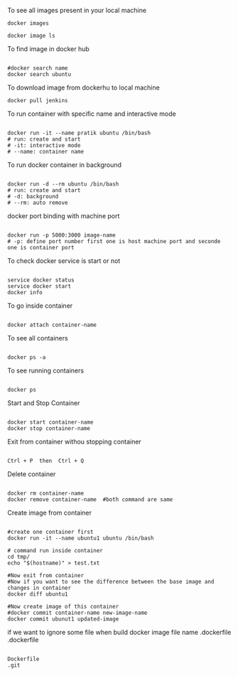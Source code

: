 To see all images present in your local machine
<pre><code>docker images</code></pre>
<pre><code>docker image ls</code></pre>

To find image in docker hub
<pre><code>
#docker search name
docker search ubuntu
</code></pre>

To download image from dockerhu to local machine
<pre><code>docker pull jenkins</code></pre>

To run container with specific name and interactive mode
<pre><code>
docker run -it --name pratik ubuntu /bin/bash
# run: create and start
# -it: interactive mode
# --name: container name
</code></pre>

To run docker container in background
<pre><code>
docker run -d --rm ubuntu /bin/bash
# run: create and start
# -d: background
# --rm: auto remove
</code></pre>

docker port binding with machine port
<pre><code>
docker run -p 5000:3000 image-name
# -p: define port number first one is host machine port and seconde one is container port
</code></pre>

To check docker service is start or not
<pre><code>
service docker status
service docker start
docker info
</code></pre>

To go inside container
<pre><code>
docker attach container-name
</code></pre>

To see all containers
<pre><code>
docker ps -a
</code></pre>

To see running containers
<pre><code>
docker ps
</code></pre>

Start and Stop Container
<pre><code>
docker start container-name
docker stop container-name
</code></pre>

Exit from container withou stopping container
<pre><code>
Ctrl + P  then  Ctrl + Q
</code></pre>

Delete container
<pre><code>
docker rm container-name
docker remove container-name  #both command are same
</code></pre>

Create image from container
<pre><code>
#create one container first
docker run -it --name ubuntu1 ubuntu /bin/bash

# command run inside container
cd tmp/
echo "$(hostname)" > test.txt

#Now exit from container
#Now if you want to see the difference between the base image and changes in container
docker diff ubuntu1

#Now create image of this container
#docker commit container-name new-image-name
docker commit ubunut1 updated-image
</code></pre>

if we want to ignore some file when build docker image file name .dockerfile
.dockerfile
<pre><code>
Dockerfile
.git
</code></pre>


